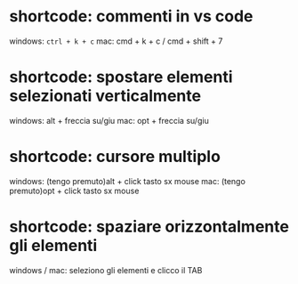 # shortcode: commenti in vs code
windows: `ctrl + k + c`
mac: cmd + k + c / cmd + shift + 7

# shortcode: spostare elementi selezionati verticalmente
windows: alt + freccia su/giu
mac: opt + freccia su/giu

# shortcode: cursore multiplo
windows: (tengo premuto)alt + click tasto sx mouse
mac: (tengo premuto)opt + click tasto sx mouse

# shortcode: spaziare orizzontalmente gli elementi
windows / mac: seleziono gli elementi e clicco il TAB
